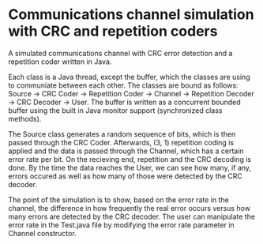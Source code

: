 # Communications channel simulation with CRC and repetition coders

A simulated communications channel with CRC error detection and a repetition coder written in Java.

Each class is a Java thread, except the buffer, which the classes are using to communiate between each other. The classes are bound as follows: Source -> CRC Coder -> Repetition Coder -> Channel -> Repetition Decoder -> CRC Decoder -> User. The buffer is written as a concurrent bounded buffer using the built in Java monitor support (synchronized class methods).

The Source class generates a random sequence of bits, which is then passed through the CRC Coder. Afterwards, (3, 1) repetition coding is applied and the data is passed through the Channel, which has a certain error rate per bit. On the recieving end, repetition and the CRC decoding is done. By the time the data reaches the User, we can see how many, if any, errors occured as well as how many of those were detected by the CRC decoder.

The point of the simulation is to show, based on the error rate in the channel, the difference in how frequently the real error occurs versus how many errors are detected by the CRC decoder. The user can manipulate the error rate in the Test.java file by modifying the error rate parameter in Channel constructor.
